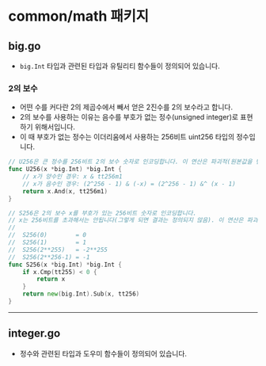 # common/math 패키지

## big.go

- `big.Int` 타입과 관련된 타입과 유틸리티 함수들이 정의되어 있습니다.

### 2의 보수

- 어떤 수를 커다란 2의 제곱수에서 빼서 얻은 2진수를 2의 보수라고 합니다.
- 2의 보수를 사용하는 이유는 음수를 부호가 없는 정수(unsigned integer)로 표현하기 위해서입니다.
- 이 때 부호가 없는 정수는 이더리움에서 사용하는 256비트 uint256 타입의 정수입니다.

```go
// U256은 큰 정수를 256비트 2의 보수 숫자로 인코딩합니다. 이 연산은 파괴적(원본값을 변경)입니다.
func U256(x *big.Int) *big.Int {
	// x가 양수인 경우: x & tt256m1
	// x가 음수인 경우: (2^256 - 1) & (-x) = (2^256 - 1) &^ (x - 1)
	return x.And(x, tt256m1)
}

// S256은 2의 보수 x를 부호가 있는 256비트 숫자로 인코딩합니다.
// x는 256비트를 초과해서는 안됩니다(그렇게 되면 결과는 정의되지 않음). 이 연산은 파괴적(원본값을 변경)이지 않습니다.
//
//	S256(0)        = 0
//	S256(1)        = 1
//	S256(2**255)   = -2**255
//	S256(2**256-1) = -1
func S256(x *big.Int) *big.Int {
	if x.Cmp(tt255) < 0 {
		return x
	}
	return new(big.Int).Sub(x, tt256)
}
```

---

## integer.go

- 정수와 관련된 타입과 도우미 함수들이 정의되어 있습니다.